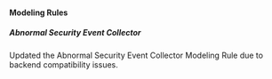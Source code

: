 
#### Modeling Rules

##### Abnormal Security Event Collector

Updated the Abnormal Security Event Collector Modeling Rule due to backend compatibility issues.
